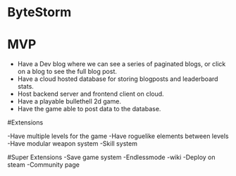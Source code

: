 # ByteStorm

# MVP

- Have a Dev blog where we can see a series of paginated blogs, or click on a blog to see the full blog post.
- Have a cloud hosted database for storing blogposts and leaderboard stats.
- Host backend server and frontend client on cloud.
- Have a playable bullethell 2d game.
- Have the game able to post data to the database.

#Extensions

-Have multiple levels for the game
-Have roguelike elements between levels
-Have modular weapon system
-Skill system

#Super Extensions
-Save game system
-Endlessmode
-wiki
-Deploy on steam
-Community page
